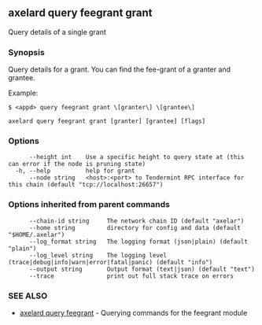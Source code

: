 ## axelard query feegrant grant

Query details of a single grant

### Synopsis

Query details for a grant.
You can find the fee-grant of a granter and grantee.

Example:

```
$ <appd> query feegrant grant \[granter\] \[grantee\]
```

```
axelard query feegrant grant [granter] [grantee] [flags]
```

### Options

```
      --height int    Use a specific height to query state at (this can error if the node is pruning state)
  -h, --help          help for grant
      --node string   <host>:<port> to Tendermint RPC interface for this chain (default "tcp://localhost:26657")
```

### Options inherited from parent commands

```
      --chain-id string     The network chain ID (default "axelar")
      --home string         directory for config and data (default "$HOME/.axelar")
      --log_format string   The logging format (json|plain) (default "plain")
      --log_level string    The logging level (trace|debug|info|warn|error|fatal|panic) (default "info")
      --output string       Output format (text|json) (default "text")
      --trace               print out full stack trace on errors
```

### SEE ALSO

- [axelard query feegrant](axelard_query_feegrant.md) - Querying commands for the feegrant module
